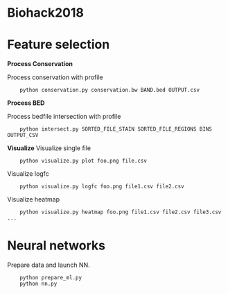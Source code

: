 # Biohack2018


# Feature selection


**Process Conservation**

Process conservation with profile
```
    python conservation.py conservation.bw BAND.bed OUTPUT.csv
```


**Process BED**

Process bedfile intersection with profile
```
    python intersect.py SORTED_FILE_STAIN SORTED_FILE_REGIONS BINS OUTPUT_CSV
```

**Visualize**
Visualize single file 
```
    python visualize.py plot foo.png file.csv
```

Visualize logfc 
```
    python visualize.py logfc foo.png file1.csv file2.csv
```

Visualize heatmap
```
    python visualize.py heatmap foo.png file1.csv file2.csv file3.csv ...
```


Neural networks
===============
Prepare data and launch NN.
```
    python prepare_ml.py
    python nn.py
```
